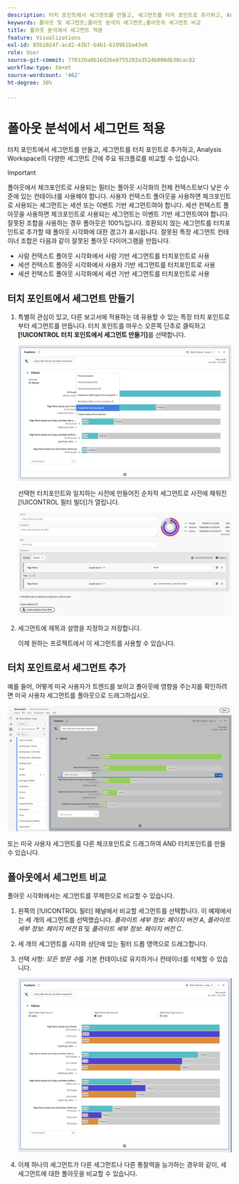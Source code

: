 ```yaml
---
description: 터치 포인트에서 세그먼트를 만들고, 세그먼트를 터치 포인트로 추가하고, Analysis Workspace의 다양한 세그먼트 간에 주요 워크플로를 비교할 수 있습니다.
keywords: 폴아웃 및 세그먼트;폴아웃 분석의 세그먼트;폴아웃의 세그먼트 비교
title: 폴아웃 분석에서 세그먼트 적용
feature: Visualizations
exl-id: 85b1024f-acd2-43b7-b4b1-b10961ba43e8
role: User
source-git-commit: 770320a0b16d26e0755203a3524b000db30cac82
workflow-type: tm+mt
source-wordcount: '462'
ht-degree: 38%

---
```


# 폴아웃 분석에서 세그먼트 적용

터치 포인트에서 세그먼트를 만들고, 세그먼트를 터치 포인트로 추가하고, Analysis Workspace의 다양한 세그먼트 간에 주요 워크플로를 비교할 수 있습니다.

>[!IMPORTANT]
>
>폴아웃에서 체크포인트로 사용되는 필터는 폴아웃 시각화의 전체 컨텍스트보다 낮은 수준에 있는 컨테이너를 사용해야 합니다. 사용자 컨텍스트 폴아웃을 사용하면 체크포인트로 사용되는 세그먼트는 세션 또는 이벤트 기반 세그먼트여야 합니다. 세션 컨텍스트 폴아웃을 사용하면 체크포인트로 사용되는 세그먼트는 이벤트 기반 세그먼트여야 합니다. 잘못된 조합을 사용하는 경우 폴아웃은 100%입니다. 호환되지 않는 세그먼트를 터치포인트로 추가할 때 폴아웃 시각화에 대한 경고가 표시됩니다. 잘못된 특정 세그먼트 컨테이너 조합은 다음과 같이 잘못된 폴아웃 다이어그램을 만듭니다.
>
>* 사람 컨텍스트 폴아웃 시각화에서 사람 기반 세그먼트를 터치포인트로 사용
>* 세션 컨텍스트 폴아웃 시각화에서 사용자 기반 세그먼트를 터치포인트로 사용
>* 세션 컨텍스트 폴아웃 시각화에서 세션 기반 세그먼트를 터치포인트로 사용

## 터치 포인트에서 세그먼트 만들기

1. 특별히 관심이 있고, 다른 보고서에 적용하는 데 유용할 수 있는 특정 터치 포인트로부터 세그먼트를 만듭니다. 터치 포인트를 마우스 오른쪽 단추로 클릭하고 **[!UICONTROL 터치 포인트에서 세그먼트 만들기]**&#x200B;를 선택합니다.

   ![터치 포인트에서 세그먼트 만들기가 강조 표시된 터치 포인트 드롭다운 메뉴.](assets/fallout-createfilter.png)

   선택한 터치포인트와 일치하는 사전에 만들어진 순차적 세그먼트로 사전에 채워진 [!UICONTROL 필터 빌더]가 열립니다.

   ![필터 빌더에 미리 채워지고 미리 만들어진 순차적 세그먼트가 표시됩니다.](assets/fallout-definefilter.png)

1. 세그먼트에 제목과 설명을 지정하고 저장합니다.

   이제 원하는 프로젝트에서 이 세그먼트를 사용할 수 있습니다.

## 터치 포인트로서 세그먼트 추가

예를 들어, 어떻게 미국 사용자가 트렌드를 보이고 폴아웃에 영향을 주는지를 확인하려면 미국 사용자 세그먼트를 폴아웃으로 드래그하십시오.

![미국 사용자 세그먼트를 선택하고 강조 표시하여 폴아웃으로 끌었습니다.](assets/fallout-addfilter.png)

또는 미국 사용자 세그먼트를 다른 체크포인트로 드래그하여 AND 터치포인트를 만들 수 있습니다.

## 폴아웃에서 세그먼트 비교

폴아웃 시각화에서는 세그먼트를 무제한으로 비교할 수 있습니다.

1. 왼쪽의 [!UICONTROL 필터] 패널에서 비교할 세그먼트를 선택합니다. 이 예제에서는 세 개의 세그먼트를 선택했습니다. *플라이트 세부 정보: 페이지 버전 A*, *플라이트 세부 정보: 페이지 버전 B* 및 *플라이트 세부 정보: 페이지 버전 C*.
1. 세 개의 세그먼트를 시각화 상단에 있는 필터 드롭 영역으로 드래그합니다.


1. 선택 사항: *모든 방문 수*&#x200B;를 기본 컨테이너로 유지하거나 컨테이너를 삭제할 수 있습니다.

   ![이전 단계에서 드래그한 두 세그먼트와 함께 모든 방문 횟수를 표시하는 폴아웃입니다.](assets/fallout-multiplefilters.png)

1. 이제 하나의 세그먼트가 다른 세그먼트나 다른 통찰력을 능가하는 경우와 같이, 세 세그먼트에 대한 폴아웃을 비교할 수 있습니다.
